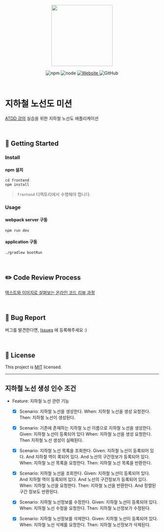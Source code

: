 <p align="center">
    <img width="200px;" src="https://raw.githubusercontent.com/woowacourse/atdd-subway-admin-frontend/master/images/main_logo.png"/>
</p>
<p align="center">
  <img alt="npm" src="https://img.shields.io/badge/npm-%3E%3D%205.5.0-blue">
  <img alt="node" src="https://img.shields.io/badge/node-%3E%3D%209.3.0-blue">
  <a href="https://edu.nextstep.camp/c/R89PYi5H" alt="nextstep atdd">
    <img alt="Website" src="https://img.shields.io/website?url=https%3A%2F%2Fedu.nextstep.camp%2Fc%2FR89PYi5H">
  </a>
  <img alt="GitHub" src="https://img.shields.io/github/license/next-step/atdd-subway-admin">
</p>

<br>

# 지하철 노선도 미션
[ATDD 강의](https://edu.nextstep.camp/c/R89PYi5H) 실습을 위한 지하철 노선도 애플리케이션

<br>

## 🚀 Getting Started

### Install
#### npm 설치
```
cd frontend
npm install
```
> `frontend` 디렉토리에서 수행해야 합니다.

### Usage
#### webpack server 구동
```
npm run dev
```
#### application 구동
```
./gradlew bootRun
```
<br>

## ✏️ Code Review Process
[텍스트와 이미지로 살펴보는 온라인 코드 리뷰 과정](https://github.com/next-step/nextstep-docs/tree/master/codereview)

<br>

## 🐞 Bug Report

버그를 발견한다면, [Issues](https://github.com/next-step/atdd-subway-admin/issues) 에 등록해주세요 :)

<br>

## 📝 License

This project is [MIT](https://github.com/next-step/atdd-subway-admin/blob/master/LICENSE.md) licensed.

---
## 지하철 노선 생성 인수 조건
* Feature: 지하철 노선 관련 기능
    *[x] Scenario: 지하철 노선을 생성한다.
        When: 지하철 노선을 생성 요청한다.
        Then: 지하철 노선이 생성된다.
        
    *[x] Scenario: 기존에 존재하는 지하철 노선 이름으로 지하철 노선을 생성한다.
        Given: 지하철 노선이 등록되어 있다
        When: 지하철 노선을 생성 요청한다.
        Then 지하철 노선 생성이 실패된다.
        
    *[x] Scenario: 지하철 노선 목록을 조회한다.
        Given: 지하철 노선이 등록되어 있다.
        And 지하철 역이 록되어 있다.
        And 노선의 구간정보가 등록되어 있다.
        When: 지하철 노선 목록을 요청한다.
        Then: 지하철 노선 목록을 반환한다.
        
    *[x] Scenario: 지하철 노선을 조회한다.
        Given: 지하철 노선이 등록되어 있다.
        And 지하철 역이 등록되어 있다.
        And 노선의 구간정보가 등록되어 있다.
        When: 지하철 노선을 요청한다.
        Then: 지하철 노선을 반환한다.
        And 정렬된 구간 정보도 반환된다.
        
    *[x] Scenario: 지하철 노선정보를 수정한다.
        Given: 지하철 노선이 등록되어 있다.
        When: 지하철 노선 수정을 요청한다.
        Then: 지하철 노선정보가 수정된다.
        
    *[x] Scenario: 지하철 노선정보를 삭제한다.
        Given: 지하철 노선이 등록되어 있다.
        When: 지하철 노선 삭제를 요청한다.
        Then: 지하철 노선정보가 삭제된다.
